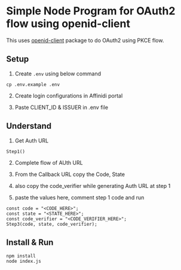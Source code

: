 
# Simple Node Program for OAuth2 flow using openid-client

This uses [openid-client](https://www.npmjs.com/package/openid-client) package to do OAuth2 using PKCE flow. 

## Setup

1. Create `.env` using below command
```
cp .env.example .env
```
2. Create login configurations in Affinidi portal

3. Paste CLIENT_ID & ISSUER in .env file


## Understand

1. Get Auth URL
```
Step1()
```

2. Complete flow of AUth URL 

3. From the Callback URL copy the Code, State 

4. also copy the code_verifier while generating Auth URL at step 1

5. paste the values here, comment step 1 code and run

```
const code = "<CODE_HERE>";
const state = "<STATE_HERE>";
const code_verifier = "<CODE_VERIFIER_HERE>";
Step3(code, state, code_verifier);
```

## Install & Run
```
npm install
node index.js
```